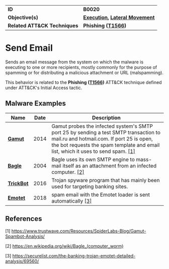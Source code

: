 
<table>
<tr>
<td><b>ID</b></td>
<td><b>B0020</b></td>
</tr>
<tr>
<td><b>Objective(s)</b></td>
<td><b><a href="../execution">Execution</a>, <a href="../lateral-movement">Lateral Movement</a></b></td>
</tr>
<tr>
<td><b>Related ATT&CK Techniques</b></td>
<td><b>Phishing (<a href="https://attack.mitre.org/techniques/T1566/">T1566</a>)</b></td>
</tr>
</table>


Send Email
==========
Sends an email message from the system on which the malware is executing to one or more recipients, mostly commonly for the purpose of spamming or for distributing a malicious attachment or URL (malspamming).

This behavior is related to the **Phishing ([T1566](https://attack.mitre.org/techniques/T1566/))** ATT&CK technique defined under ATT&CK's Initial Access tactic.

Malware Examples
----------------
|Name|Date|Description|
|---|---|---|
|[**Gamut**](../xample-malware/gamut.md)|2014|Gamut probes the infected system's SMTP port 25 by sending a test SMTP transaction to mail.ru and hotmail.com. If port 25 is open, the bot requests the spam template and email list, which it uses to send spam. [[1]](#1)|
|[**Bagle**](../xample-malware/bagle.md)|2004|Bagle uses its own SMTP engine to mass-mail itself as an attachment from an infected computer. [[2]](#2)|
|[**TrickBot**](../xample-malware/trickbot.md)|2016|Trojan spyware program that has mainly been used for targeting banking sites.|
|[**Emotet**](../xample-malware/emotet.md)|2018|spam email with the Emotet loader is sent automatically [[3]](#3)|

References
----------
<a name="1">[1]</a> https://www.trustwave.com/Resources/SpiderLabs-Blog/Gamut-Spambot-Analysis/

<a name="2">[2]</a> https://en.wikipedia.org/wiki/Bagle_(computer_worm)

<a name="3">[3]</a> https://securelist.com/the-banking-trojan-emotet-detailed-analysis/69560/
